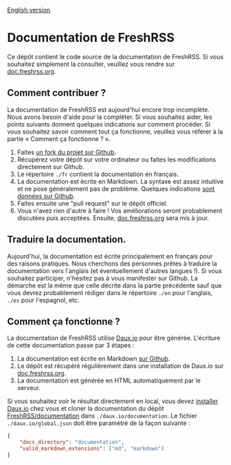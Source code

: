 [English version](README.md)

# Documentation de FreshRSS

Ce dépôt contient le code source de la documentation de FreshRSS. Si vous souhaitez simplement la consulter, veuillez vous rendre sur [doc.freshrss.org](http://doc.freshrss.org).

## Comment contribuer ?

La documentation de FreshRSS est aujourd'hui encore trop incomplète. Nous avons besoin d'aide pour la compléter. Si vous souhaitez aider, les points suivants donnent quelques indications sur comment procéder. Si vous souhaitez savoir comment tout ça fonctionne, veuillez vous référer à la partie « Comment ça fonctionne ? ».

1. Faites [un fork du projet sur Github](https://github.com/FreshRSS/documentation).
2. Récupérez votre dépôt sur votre ordinateur ou faites les modifications directement sur Github.
3. Le répertoire  ```./fr``` contient la documentation en français.
4. La documentation est écrite en Markdown. La syntaxe est assez intuitive et ne pose généralement pas de problème. Quelques indications [sont données sur Github](https://guides.github.com/features/mastering-markdown/).
5. Faites ensuite une "pull request" sur le dépôt officiel.
6. Vous n'avez rien d'autre à faire ! Vos améliorations seront probablement discutées puis acceptées. Ensuite, [doc.freshrss.org](http://doc.freshrss.org) sera mis à jour.

## Traduire la documentation.

Aujourd'hui, la documentation est écrite principalement en français pour des raisons pratiques. Nous cherchons des personnes prêtes à traduire la documentation vers l'anglais (et éventuellement d'autres langues !). Si vous souhaitez participer, n'hésitez pas à vous manifester sur Github. La démarche est la même que celle décrite dans la partie précédente sauf que vous devrez probablement rédiger dans le répertoire ```./en``` pour l'anglais, ```./es``` pour l'espagnol, etc.

## Comment ça fonctionne ?

La documentation de FreshRSS utilise [Daux.io](http://daux.io/) pour être générée. L'écriture de cette documentation passe par 3 étapes :

1. La documentation est écrite en Markdown [sur Github](https://github.com/FreshRSS/documentation).
2. Le dépôt est récupéré régulièrement dans une installation de Daux.io sur [doc.freshrss.org](http://doc.freshrss.org).
3. La documentation est générée en HTML automatiquement par le serveur.

Si vous souhaitez voir le résultat directement en local, vous devez [installer Daux.io](https://github.com/justinwalsh/daux.io) chez vous et cloner la documentation du dépôt [FreshRSS/documentation](https://github.com/FreshRSS/documentation) dans ```./daux.io/documentation```. Le fichier ```./daux.io/global.json``` doit être paramétré de la façon suivante :

```json
{
    "docs_directory": "documentation",
    "valid_markdown_extensions": ["md", "markdown"]
}
```

